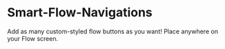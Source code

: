 # Smart-Flow-Navigations
Add as many custom-styled flow buttons as you want! Place anywhere on your Flow screen.
